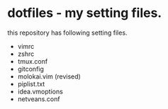 dotfiles - my setting files.
==============================

this repository has following setting files.
* vimrc
* zshrc
* tmux.conf
* gitconfig
* molokai.vim (revised)
* piplist.txt
* idea.vmoptions
* netveans.conf
